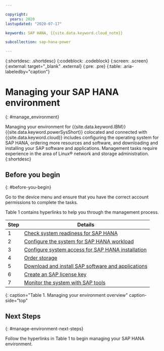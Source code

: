 ```yaml
---

copyright:
  years: 2020
lastupdated: "2020-07-17"

keywords: SAP HANA, {{site.data.keyword.cloud_notm}}

subcollection: sap-hana-power

---
```


{:shortdesc: .shortdesc}
{:codeblock: .codeblock}
{:screen: .screen}
{:external: target="_blank" .external}
{:pre: .pre}
{:table: .aria-labeledby="caption"}

# Managing your SAP HANA environment
{: #manage_environment}

Managing your environment for {{site.data.keyword.IBM}} {{site.data.keyword.powerSysShort}} colocated and connected with {{site.data.keyword.cloud}} includes configuring the operating system for SAP HANA, ordering more resources and software, and downloading and installing your SAP software and applications. Management tasks require experience in the area of Linux&reg; network and storage administration.
{:shortdesc}

## Before you begin
{: #before-you-begin}

Go to the device menu and ensure that you have the correct account permissions to complete the tasks.

Table 1 contains hyperlinks to help you through the management process.

| Step | Details |
| --- | --- |
| 1 | [Check system readiness for SAP HANA](/docs/sap-hana-power?topic=sap-hana-power-check_system) |
| 2 | [Configure the system for SAP HANA workload](/docs/sap-hana-power?topic=sap-hana-power-configure_system) |
| 3 | [Configure system access for SAP HANA installation](/docs/sap-hana-power?topic=sap-hana-power-configure_access) |
| 4 | [Order storage](/docs/sap-hana-power?topic=sap-hana-power-manage_order_storage) |
| 5 | [Download and install SAP software and applications](/docs/sap-hana-power?topic=sap-hana-power-download_and_install) |
| 6 | [Create an SAP license key](/docs/sap-hana-power?topic=sap-hana-power-create_key) |
| 7 | [Monitor the system with SAP tools](/docs/sap-hana-power?topic=sap-hana-power-monitoring) |
{: caption="Table 1. Managing your environment overview" caption-side="top"

## Next Steps
{: #manage-environment-next-steps}

Follow the hyperlinks in Table 1 to begin managing your SAP HANA environment.
